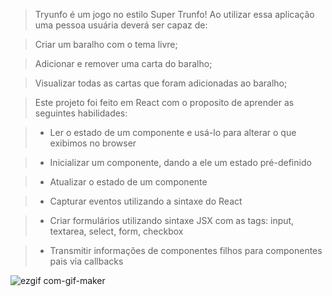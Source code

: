 > Tryunfo é um jogo no estilo Super Trunfo! Ao utilizar essa aplicação uma pessoa usuária deverá ser capaz de:

>Criar um baralho com o tema livre;

>Adicionar e remover uma carta do baralho;

>Visualizar todas as cartas que foram adicionadas ao baralho;

>Este projeto foi feito em React com o proposito de aprender as seguintes habilidades:

>- Ler o estado de um componente e usá-lo para alterar o que exibimos no browser

>- Inicializar um componente, dando a ele um estado pré-definido

>- Atualizar o estado de um componente

>- Capturar eventos utilizando a sintaxe do React

>- Criar formulários utilizando sintaxe JSX com as tags: input, textarea, select, form, checkbox

>- Transmitir informações de componentes filhos para componentes pais via callbacks


![ezgif com-gif-maker](https://user-images.githubusercontent.com/108767928/209180851-69d7bfb4-dfa6-49b1-bc7d-c9597a8d092a.gif)
